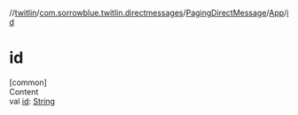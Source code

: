 //[twitlin](../../../index.md)/[com.sorrowblue.twitlin.directmessages](../../index.md)/[PagingDirectMessage](../index.md)/[App](index.md)/[id](id.md)



# id  
[common]  
Content  
val [id](id.md): [String](https://kotlinlang.org/api/latest/jvm/stdlib/kotlin/-string/index.html)  




